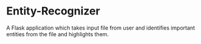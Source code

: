 # Entity-Recognizer
A Flask application which takes input file from user and identifies important entities from the file and highlights them.
